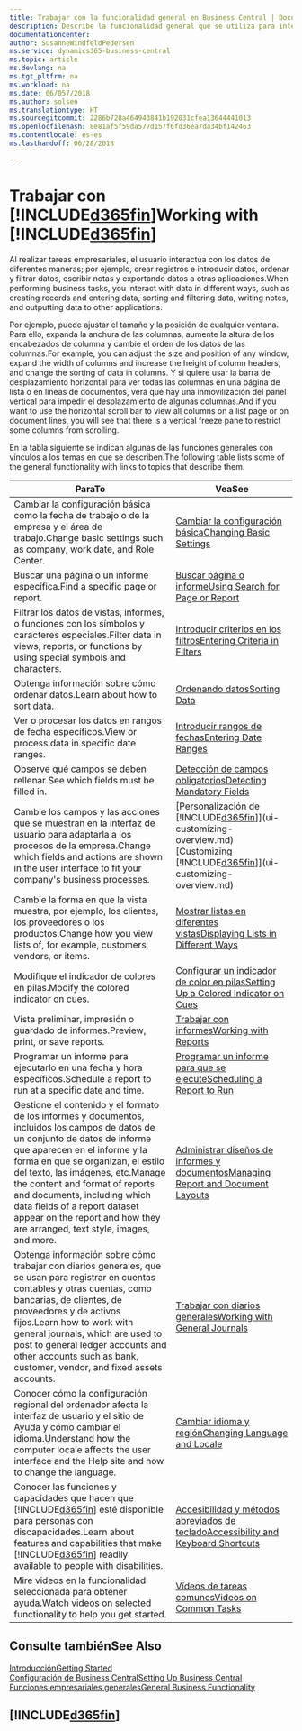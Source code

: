 ```yaml
---
title: Trabajar con la funcionalidad general en Business Central | Documentos de Microsoft
description: Describe la funcionalidad general que se utiliza para interactuar con los datos en Business Central, como introducir valores, ordenar datos y cambiar de vista.
documentationcenter: 
author: SusanneWindfeldPedersen
ms.service: dynamics365-business-central
ms.topic: article
ms.devlang: na
ms.tgt_pltfrm: na
ms.workload: na
ms.date: 06/057/2018
ms.author: solsen
ms.translationtype: HT
ms.sourcegitcommit: 2286b728a464943841b192031cfea13644441013
ms.openlocfilehash: 8e81af5f59da577d157f6fd36ea7da34bf142463
ms.contentlocale: es-es
ms.lasthandoff: 06/28/2018

---
```

# <a name="working-with-included365finincludesd365finmdmd"></a><span data-ttu-id="75c13-103">Trabajar con [!INCLUDE[d365fin](includes/d365fin_md.md)]</span><span class="sxs-lookup"><span data-stu-id="75c13-103">Working with [!INCLUDE[d365fin](includes/d365fin_md.md)]</span></span>
<span data-ttu-id="75c13-104">Al realizar tareas empresariales, el usuario interactúa con los datos de diferentes maneras; por ejemplo, crear registros e introducir datos, ordenar y filtrar datos, escribir notas y exportando datos a otras aplicaciones.</span><span class="sxs-lookup"><span data-stu-id="75c13-104">When performing business tasks, you interact with data in different ways, such as creating records and entering data, sorting and filtering data, writing notes, and outputting data to other applications.</span></span>

<span data-ttu-id="75c13-105">Por ejemplo, puede ajustar el tamaño y la posición de cualquier ventana. Para ello, expanda la anchura de las columnas, aumente la altura de los encabezados de columna y cambie el orden de los datos de las columnas.</span><span class="sxs-lookup"><span data-stu-id="75c13-105">For example, you can adjust the size and position of any window, expand the width of columns and increase the height of column headers, and change the sorting of data in columns.</span></span> <span data-ttu-id="75c13-106">Y si quiere usar la barra de desplazamiento horizontal para ver todas las columnas en una página de lista o en líneas de documentos, verá que hay una inmovilización del panel vertical para impedir el desplazamiento de algunas columnas.</span><span class="sxs-lookup"><span data-stu-id="75c13-106">And if you want to use the horizontal scroll bar to view all columns on a list page or on document lines, you will see that there is a vertical freeze pane to restrict some columns from scrolling.</span></span>

<span data-ttu-id="75c13-107">En la tabla siguiente se indican algunas de las funciones generales con vínculos a los temas en que se describen.</span><span class="sxs-lookup"><span data-stu-id="75c13-107">The following table lists some of the general functionality with links to topics that describe them.</span></span>

| <span data-ttu-id="75c13-108">Para</span><span class="sxs-lookup"><span data-stu-id="75c13-108">To</span></span> | <span data-ttu-id="75c13-109">Vea</span><span class="sxs-lookup"><span data-stu-id="75c13-109">See</span></span> |
| --- | --- |
| <span data-ttu-id="75c13-110">Cambiar la configuración básica como la fecha de trabajo o de la empresa y el área de trabajo.</span><span class="sxs-lookup"><span data-stu-id="75c13-110">Change basic settings such as company, work date, and Role Center.</span></span> |[<span data-ttu-id="75c13-111">Cambiar la configuración básica</span><span class="sxs-lookup"><span data-stu-id="75c13-111">Changing Basic Settings</span></span>](ui-change-basic-settings.md) |
| <span data-ttu-id="75c13-112">Buscar una página o un informe específica.</span><span class="sxs-lookup"><span data-stu-id="75c13-112">Find a specific page or report.</span></span> |[<span data-ttu-id="75c13-113">Buscar página o informe</span><span class="sxs-lookup"><span data-stu-id="75c13-113">Using Search for Page or Report</span></span>](ui-search.md) |
| <span data-ttu-id="75c13-114">Filtrar los datos de vistas, informes, o funciones con los símbolos y caracteres especiales.</span><span class="sxs-lookup"><span data-stu-id="75c13-114">Filter data in views, reports, or functions by using special symbols and characters.</span></span> |[<span data-ttu-id="75c13-115">Introducir criterios en los filtros</span><span class="sxs-lookup"><span data-stu-id="75c13-115">Entering Criteria in Filters</span></span>](ui-enter-criteria-filters.md) |
| <span data-ttu-id="75c13-116">Obtenga información sobre cómo ordenar datos.</span><span class="sxs-lookup"><span data-stu-id="75c13-116">Learn about how to sort data.</span></span> |[<span data-ttu-id="75c13-117">Ordenando datos</span><span class="sxs-lookup"><span data-stu-id="75c13-117">Sorting Data</span></span>](ui-sorting.md) |
| <span data-ttu-id="75c13-118">Ver o procesar los datos en rangos de fecha específicos.</span><span class="sxs-lookup"><span data-stu-id="75c13-118">View or process data in specific date ranges.</span></span> |[<span data-ttu-id="75c13-119">Introducir rangos de fechas</span><span class="sxs-lookup"><span data-stu-id="75c13-119">Entering Date Ranges</span></span>](ui-enter-date-ranges.md) |
| <span data-ttu-id="75c13-120">Observe qué campos se deben rellenar.</span><span class="sxs-lookup"><span data-stu-id="75c13-120">See which fields must be filled in.</span></span> |[<span data-ttu-id="75c13-121">Detección de campos obligatorios</span><span class="sxs-lookup"><span data-stu-id="75c13-121">Detecting Mandatory Fields</span></span>](ui-mandatory-fields.md) |
| <span data-ttu-id="75c13-122">Cambie los campos y las acciones que se muestran en la interfaz de usuario para adaptarla a los procesos de la empresa.</span><span class="sxs-lookup"><span data-stu-id="75c13-122">Change which fields and actions are shown in the user interface to fit your company's business processes.</span></span> |<span data-ttu-id="75c13-123">[Personalización de [!INCLUDE[d365fin](includes/d365fin_md.md)]](ui-customizing-overview.md)</span><span class="sxs-lookup"><span data-stu-id="75c13-123">[Customizing [!INCLUDE[d365fin](includes/d365fin_md.md)]](ui-customizing-overview.md)</span></span> |
| <span data-ttu-id="75c13-124">Cambie la forma en que la vista muestra, por ejemplo, los clientes, los proveedores o los productos.</span><span class="sxs-lookup"><span data-stu-id="75c13-124">Change how you view lists of, for example, customers, vendors, or items.</span></span> |[<span data-ttu-id="75c13-125">Mostrar listas en diferentes vistas</span><span class="sxs-lookup"><span data-stu-id="75c13-125">Displaying Lists in Different Ways</span></span>](across-display-lists-different-views.md) |
| <span data-ttu-id="75c13-126">Modifique el indicador de colores en pilas.</span><span class="sxs-lookup"><span data-stu-id="75c13-126">Modify the colored indicator on cues.</span></span> |[<span data-ttu-id="75c13-127">Configurar un indicador de color en pilas</span><span class="sxs-lookup"><span data-stu-id="75c13-127">Setting Up a Colored Indicator on Cues</span></span>](ui-how-setup-colored-indicator-cues.md) |
|<span data-ttu-id="75c13-128">Vista preliminar, impresión o guardado de informes.</span><span class="sxs-lookup"><span data-stu-id="75c13-128">Preview, print, or save reports.</span></span>|[<span data-ttu-id="75c13-129">Trabajar con informes</span><span class="sxs-lookup"><span data-stu-id="75c13-129">Working with Reports</span></span>](ui-work-report.md)|
| <span data-ttu-id="75c13-130">Programar un informe para ejecutarlo en una fecha y hora específicos.</span><span class="sxs-lookup"><span data-stu-id="75c13-130">Schedule a report to run at a specific date and time.</span></span> |[<span data-ttu-id="75c13-131">Programar un informe para que se ejecute</span><span class="sxs-lookup"><span data-stu-id="75c13-131">Scheduling a Report to Run</span></span>](ui-work-report.md#ScheduleReport) |
| <span data-ttu-id="75c13-132">Gestione el contenido y el formato de los informes y documentos, incluidos los campos de datos de un conjunto de datos de informe que aparecen en el informe y la forma en que se organizan, el estilo del texto, las imágenes, etc.</span><span class="sxs-lookup"><span data-stu-id="75c13-132">Manage the content and format of reports and documents, including which data fields of a report dataset appear on the report and how they are arranged, text style, images, and more.</span></span>|[<span data-ttu-id="75c13-133">Administrar diseños de informes y documentos</span><span class="sxs-lookup"><span data-stu-id="75c13-133">Managing Report and Document Layouts</span></span>](ui-manage-report-layouts.md) |
| <span data-ttu-id="75c13-134">Obtenga información sobre cómo trabajar con diarios generales, que se usan para registrar en cuentas contables y otras cuentas, como bancarias, de clientes, de proveedores y de activos fijos.</span><span class="sxs-lookup"><span data-stu-id="75c13-134">Learn how to work with general journals, which are used to post to general ledger accounts and other accounts such as bank, customer, vendor, and fixed assets accounts.</span></span> |[<span data-ttu-id="75c13-135">Trabajar con diarios generales</span><span class="sxs-lookup"><span data-stu-id="75c13-135">Working with General Journals</span></span>](ui-work-general-journals.md) |
|<span data-ttu-id="75c13-136">Conocer cómo la configuración regional del ordenador afecta la interfaz de usuario y el sitio de Ayuda y cómo cambiar el idioma.</span><span class="sxs-lookup"><span data-stu-id="75c13-136">Understand how the computer locale affects the user interface and the Help site and how to change the language.</span></span>|[<span data-ttu-id="75c13-137">Cambiar idioma y región</span><span class="sxs-lookup"><span data-stu-id="75c13-137">Changing Language and Locale</span></span>](about-locale-language.md)|
|<span data-ttu-id="75c13-138">Conocer las funciones y capacidades que hacen que [!INCLUDE[d365fin](includes/d365fin_md.md)] esté disponible para personas con discapacidades.</span><span class="sxs-lookup"><span data-stu-id="75c13-138">Learn about features and capabilities that make [!INCLUDE[d365fin](includes/d365fin_md.md)] readily available to people with disabilities.</span></span>|[<span data-ttu-id="75c13-139">Accesibilidad y métodos abreviados de teclado</span><span class="sxs-lookup"><span data-stu-id="75c13-139">Accessibility and Keyboard Shortcuts</span></span>](ui-accessibility.md)|
|<span data-ttu-id="75c13-140">Mire videos en la funcionalidad seleccionada para obtener ayuda.</span><span class="sxs-lookup"><span data-stu-id="75c13-140">Watch videos on selected functionality to help you get started.</span></span>|[<span data-ttu-id="75c13-141">Vídeos de tareas comunes</span><span class="sxs-lookup"><span data-stu-id="75c13-141">Videos on Common Tasks</span></span>](across-videos.md)|  

## <a name="see-also"></a><span data-ttu-id="75c13-142">Consulte también</span><span class="sxs-lookup"><span data-stu-id="75c13-142">See Also</span></span>
[<span data-ttu-id="75c13-143">Introducción</span><span class="sxs-lookup"><span data-stu-id="75c13-143">Getting Started</span></span>](product-get-started.md)  
[<span data-ttu-id="75c13-144">Configuración de Business Central</span><span class="sxs-lookup"><span data-stu-id="75c13-144">Setting Up Business Central</span></span>](setup.md)  
[<span data-ttu-id="75c13-145">Funciones empresariales generales</span><span class="sxs-lookup"><span data-stu-id="75c13-145">General Business Functionality</span></span>](ui-across-business-areas.md)  

## [!INCLUDE[d365fin](includes/free_trial_md.md)]  
 

